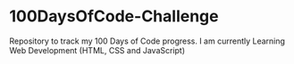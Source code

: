 # 100DaysOfCode-Challenge
Repository to track my 100 Days of Code progress.
I am currently Learning Web Development (HTML, CSS and JavaScript)
